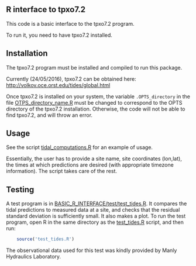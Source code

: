 R interface to tpxo7.2
----------------------

This code is a basic interface to the tpxo7.2 program. 

To run it, you need to have tpxo7.2 installed.

Installation
-------------
The tpxo7.2 program must be installed and compiled to run this package.

Currently (24/05/2016), tpxo7.2 can be obtained here: http://volkov.oce.orst.edu/tides/global.html

Once tpxo7.2 is installed on your system, the variable `.OPTS_directory` in the
file [OTPS_directory_name.R](BASIC_R_INTERFACE/OTPS_directory_name.R) must be changed to
correspond to the OPTS directory of the tpxo7.2 installation. Otherwise, the code
will not be able to find tpxo7.2, and will throw an error.

Usage
-----

See the script [tidal_computations.R](BASIC_R_INTERFACE/tidal_computations.R) for an example of usage.

Essentially, the user has to provide a site name, site coordinates (lon,lat),
the times at which predictions are desired (with appropriate timezone
information). The script takes care of the rest. 

Testing
--------

A test program is in
[BASIC_R_INTERFACE/test/test_tides.R](BASIC_R_INTERFACE/test/test_tides.R). It
compares the tidal predictions to measured data at a site, and checks that the
residual standard deviation is sufficiently small. It also makes a plot. To run
the test program, open R in the same directory as the [test_tides.R](BASIC_R_INTERFACE/test/test_tides.R)
script, and then run:

```r
    source('test_tides.R')
```

The observational data used for this test was kindly provided by Manly
Hydraulics Laboratory.
